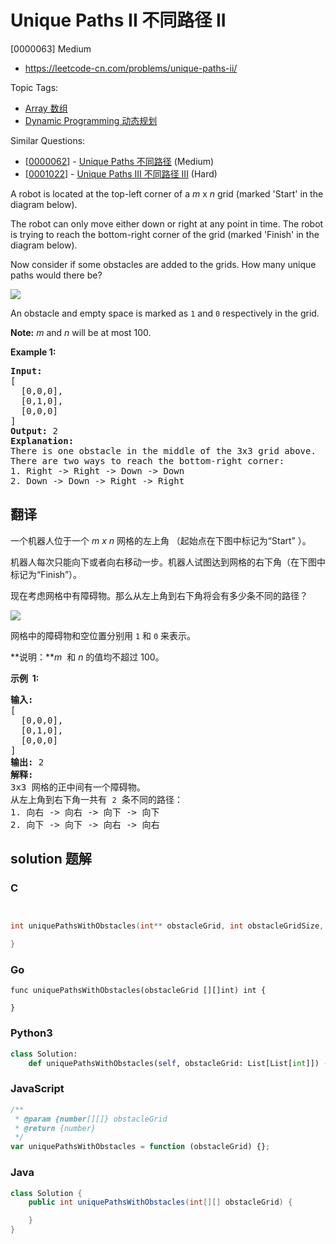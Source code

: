 # Unique Paths II 不同路径 II

[0000063] Medium

- https://leetcode-cn.com/problems/unique-paths-ii/

Topic Tags:

- [Array 数组](https://leetcode-cn.com/tag/array/)
- [Dynamic Programming 动态规划](https://leetcode-cn.com/tag/dynamic-programming/)

Similar Questions:

- [[0000062](https://leetcode-cn.com/problems/unique-paths/)] - [Unique Paths 不同路径](./0000062.unique-paths.md) (Medium)
- [[0001022](https://leetcode-cn.com/problems/unique-paths-iii/)] - [Unique Paths III 不同路径 III](./0001022.unique-paths-iii.md) (Hard)

A robot is located at the top-left corner of a _m_ x _n_ grid (marked 'Start' in the diagram below).

The robot can only move either down or right at any point in time. The robot is trying to reach the bottom-right corner of the grid (marked 'Finish' in the diagram below).

Now consider if some obstacles are added to the grids. How many unique paths would there be?

![](https://assets.leetcode.com/uploads/2018/10/22/robot_maze.png)

An obstacle and empty space is marked as `1` and `0` respectively in the grid.

**Note:** _m_ and _n_ will be at most 100.

**Example 1:**

<pre><strong>Input:
</strong>[
&nbsp; [0,0,0],
&nbsp; [0,1,0],
&nbsp; [0,0,0]
]
<strong>Output:</strong> 2
<strong>Explanation:</strong>
There is one obstacle in the middle of the 3x3 grid above.
There are two ways to reach the bottom-right corner:
1. Right -&gt; Right -&gt; Down -&gt; Down
2. Down -&gt; Down -&gt; Right -&gt; Right
</pre>

## 翻译

一个机器人位于一个 _m x n_ 网格的左上角 （起始点在下图中标记为“Start” ）。

机器人每次只能向下或者向右移动一步。机器人试图达到网格的右下角（在下图中标记为“Finish”）。

现在考虑网格中有障碍物。那么从左上角到右下角将会有多少条不同的路径？

![](https://assets.leetcode-cn.com/aliyun-lc-upload/uploads/2018/10/22/robot_maze.png)

网格中的障碍物和空位置分别用 `1` 和 `0` 来表示。

**说明：***m*  和 _n_ 的值均不超过 100。

**示例  1:**

<pre><strong>输入:
</strong>[
&nbsp; [0,0,0],
&nbsp; [0,1,0],
&nbsp; [0,0,0]
]
<strong>输出:</strong> 2
<strong>解释:</strong>
3x3 网格的正中间有一个障碍物。
从左上角到右下角一共有 <code>2</code> 条不同的路径：
1. 向右 -&gt; 向右 -&gt; 向下 -&gt; 向下
2. 向下 -&gt; 向下 -&gt; 向右 -&gt; 向右
</pre>

## solution 题解

### C

```c


int uniquePathsWithObstacles(int** obstacleGrid, int obstacleGridSize, int* obstacleGridColSize){

}
```

### Go

```golang
func uniquePathsWithObstacles(obstacleGrid [][]int) int {

}
```

### Python3

```python
class Solution:
    def uniquePathsWithObstacles(self, obstacleGrid: List[List[int]]) -> int:
```

### JavaScript

```javascript
/**
 * @param {number[][]} obstacleGrid
 * @return {number}
 */
var uniquePathsWithObstacles = function (obstacleGrid) {};
```

### Java

```java
class Solution {
    public int uniquePathsWithObstacles(int[][] obstacleGrid) {

    }
}
```

